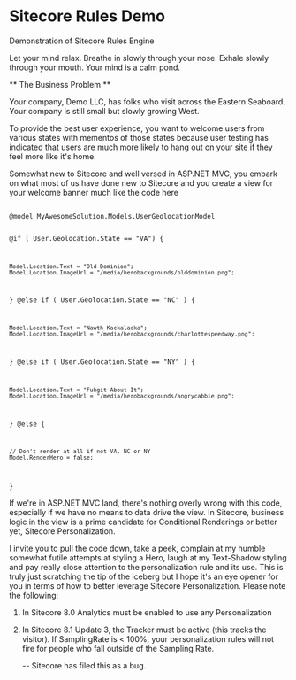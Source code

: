 # Sitecore Rules Demo
Demonstration of Sitecore Rules Engine

Let your mind relax.  Breathe in slowly through your nose.  Exhale slowly through your mouth.  Your mind is a calm pond.

** The Business Problem **

Your company, Demo LLC, has folks who visit across the Eastern Seaboard.  Your company is still small but slowly growing West.

To provide the best user experience, you want to welcome users from various states with mementos of those states because user testing
has indicated that users are much more likely to hang out on your site if they feel more like it's home.

Somewhat new to Sitecore and well versed in ASP.NET MVC, you embark on what most of us have done new to Sitecore and you create a view for your welcome banner much like the code here

<code>
@model MyAwesomeSolution.Models.UserGeolocationModel

@if ( User.Geolocation.State == "VA")
{
    
    Model.Location.Text = "Old Dominion";
    Model.Location.ImageUrl = "/media/herobackgrounds/olddominion.png";
}
@else if ( User.Geolocation.State == "NC" )
{
    
    Model.Location.Text = "Nawth Kackalacka";
    Model.Location.ImageUrl = "/media/herobackgrounds/charlottespeedway.png";
}
@else if ( User.Geolocation.State == "NY" )
{
    
    Model.Location.Text = "Fuhgit About It";
    Model.Location.ImageUrl = "/media/herobackgrounds/angrycabbie.png";
}
@else
{
    
    // Don't render at all if not VA, NC or NY
    Model.RenderHero = false;
}
</code>

If we're in ASP.NET MVC land, there's nothing overly wrong with this code, especially if we have no means to data drive the view.  In Sitecore, business logic in the view is a prime candidate for Conditional Renderings or better yet, Sitecore Personalization.

I invite you to pull the code down, take a peek, complain at my humble somewhat futile attempts at styling a Hero, laugh at my Text-Shadow styling and pay really close attention to the personalization rule and its use.
This is truly just scratching the tip of the iceberg but I hope it's an eye opener for you in terms of how to better leverage Sitecore Personalization.
Please note the following:

1) In Sitecore 8.0 Analytics must be enabled to use any Personalization

2) In Sitecore 8.1 Update 3, the Tracker must be active (this tracks the visitor).  If SamplingRate is < 100%, your personalization rules will not fire for people who fall outside of the Sampling Rate.

    -- Sitecore has filed this as a bug.
